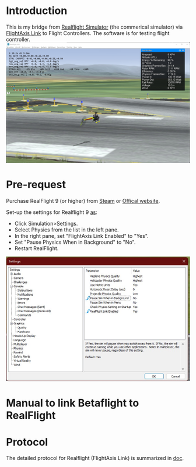 # Introduction
This is my bridge from [Realflight Simulator](https://www.realflight.com/) (the commerical simulator) via [FlightAxis Link](http://flightaxis.com/) to Flight Controllers.
The software is for testing flight controller.
![](./docs/rf.jpg)

# Pre-request
Purchase RealFlight 9 (or higher) from [Steam](https://store.steampowered.com/app/1070820/RealFlight_95S/) or [Offical website](https://www.realflight.com/).

Set-up the settings for Realflight 9 [as](https://www.knifeedge.com/forums/index.php?threads/flightaxis-link-in-realflight-9.33981/):
- Click Simulation>Settings.
- Select Physics from the list in the left pane.
- In the right pane, set "FlightAxis Link Enabled" to "Yes".
- Set "Pause Physics When in Background" to "No".
- Restart RealFlight.

![](./docs/rf_settings.jpg)

# Manual to link Betaflight to RealFlight


# Protocol
The detailed protocol for Realflight (FlightAxis Link) is summarized in [doc](./docs/realflight_protocol.md).

